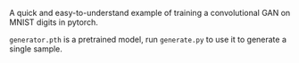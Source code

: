 A quick and easy-to-understand example of training a convolutional GAN on MNIST digits in pytorch.

```generator.pth``` is a pretrained model, run ```generate.py``` to use it to generate a single sample.